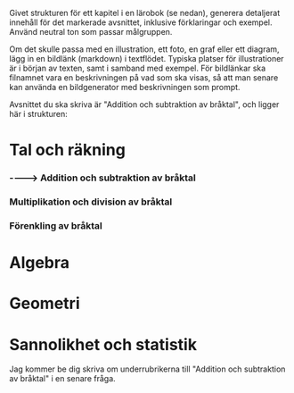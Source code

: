 Givet strukturen för ett kapitel i en lärobok (se nedan), generera detaljerat innehåll för det markerade avsnittet, inklusive förklaringar och exempel.
Använd neutral ton som passar målgruppen.

Om det skulle passa med en illustration, ett foto, en graf eller ett diagram, lägg in en bildlänk (markdown) i textflödet. Typiska platser för illustrationer är i början av texten, samt i samband med exempel.
För bildlänkar ska filnamnet vara en beskrivningen på vad som ska visas, så att man senare kan använda en bildgenerator med beskrivningen som prompt.



Avsnittet du ska skriva är "Addition och subtraktion av bråktal", och ligger här i strukturen:
# Tal och räkning
### ----> Addition och subtraktion av bråktal
### Multiplikation och division av bråktal
### Förenkling av bråktal
# Algebra
# Geometri
# Sannolikhet och statistik

Jag kommer be dig skriva om underrubrikerna till "Addition och subtraktion av bråktal" i en senare fråga.